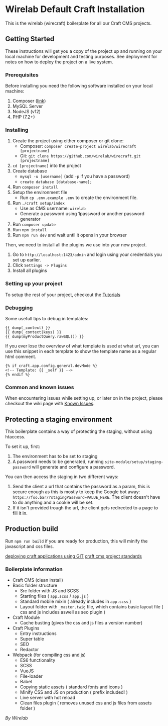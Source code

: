 # Wirelab Default Craft Installation
This is the wirelab (wirecraft) boilerplate for all our Craft CMS projects. 

## Getting Started
These instructions will get you a copy of the project up and running on your local machine for development and testing purposes. See deployment for notes on how to deploy the project on a live system.

### Prerequisites
Before installing you need the following software installed on your local machine:

 1. Composer ([link](https://getcomposer.org/))
 2. MySQL Server
 3. NodeJS (v12)
 4. PHP (7.2+)

### Installing
1. Create the project using either composer or git clone:
    -  Composer: `composer create-project wirelab/wirecraft [projectname]` 
    -  Git: `git clone https://github.com/wirelab/wirecraft.git [projectname]`
2. `cd [projectname]` into the project
3. Create database
   - `mysql -u [username]` (add `-p` if you have a password)
   - `create database [database-name];`
4. Run `composer install`
5. Setup the environment file
    - Run `cp .env.example .env` to create the environment file. 
6. Run `./craft setup/index` 
    - Use as CMS username: `wirelab`
    - Generate a password using 1password or another password generator
7. Run `composer update`
8. Run `npm install`
9. Run `npm run dev` and wait until it opens in your browser

Then, we need to install all the plugins we use into your new project.
1. Go to `http://localhost:1423/admin` and login using your credentials you set up earlier.
2. Click `Settings -> Plugins`
3. Install all plugins

### Setting up your project
To setup the rest of your project, checkout the [Tutorials](https://github.com/wirelab/wirecraft/wiki/Tutorials)

### Debugging
Some usefull tips to debug in templates:

```twig
{{ dump(_context) }}
{{ dump(_context|keys) }}
{{ dump(myProductQuery.rawSQL()) }}
```

If you ever lose the overview of what template is used at what url, you can use this snippet in each template to show the template name as a regular html comment.

```twig
{% if craft.app.config.general.devMode %}
<!-- Template: {{ _self }} -->
{% endif %}
```

### Common and known issues
When encountering issues while setting up, or later on in the project, please checkout the wiki page with [Known Issues](https://github.com/wirelab/wirecraft/wiki/Known-Issues).
   
## Protecting a staging environment
This boilerplate contains a way of protecting the staging, without using htaccess.

To set it up, first:
1. The environment has to be set to staging
2. A password needs to be generated, running `site-module/setup/staging-password` will generate and configure a password.

You can then access the staging in two different ways:
1. Send the client a url that contains the password as a param, this is secure enough as this is mostly to keep the Google bot away:
`https://foo.bar/?stagingPassword=VALUE_HERE`. The client doesn't have to do anything and a cookie will be set.
2. If it isn't provided trough the url, the client gets redirected to a page to fill it in.

 
## Production build
Run `npm run build` if you are ready for production, this will minify the javascript and css files.

[deploying craft applications using GIT](https://wirelab.atlassian.net/wiki/spaces/AL/pages/1517191302/4.+Deploy+Craft+CMS+trough+Git)
[craft cms project standards](https://wirelab.atlassian.net/wiki/spaces/AL/pages/1814003713/Craft+CMS+Project+Standards)

### Boilerplate information
* Craft CMS (clean install)
* Basic folder structure
    * Src folder with JS and SCSS
    * Starting files ( `app.scss` / `app.js` )
    * Standard mobile mixin ( already includes in `app.scss` ) 
    * Layout folder with `_master.twig` file, which contains basic layout file ( css and js includes aswell as seo plugin )
* Craft Module
    * Cache busting (gives the css and js files a version number)
* Craft Plugins 
    * Entry instructions
    * Super table
    * SEO
    * Redactor
* Webpack (for compiling css and js)
    * ES6 functionality
    * SCSS
    * VueJS
    * File-loader
    * Babel
    * Copying static assets ( standard fonts and icons )
    * Minify CSS and JS on production ( prefix included! )
    * Live server with hot reload
    * Clean files plugin ( removes unused css and js files from assets folder )


_By Wirelab_
